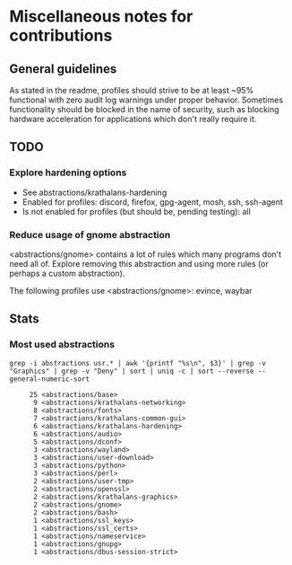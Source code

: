 # Miscellaneous notes for contributions

## General guidelines
As stated in the readme, profiles should strive to be at least ~95% functional with zero audit log warnings under proper behavior. Sometimes functionality should be blocked in the name of security, such as blocking hardware acceleration for applications which don't really require it.

## TODO
### Explore hardening options
- See abstractions/krathalans-hardening
- Enabled for profiles: discord, firefox, gpg-agent, mosh, ssh, ssh-agent
- Is not enabled for profiles (but should be, pending testing): all

### Reduce usage of gnome abstraction
<abstractions/gnome> contains a lot of rules which many programs don't need all of. Explore removing this abstraction and using more rules (or perhaps a custom abstraction).

The following profiles use <abstractions/gnome>: evince, waybar

## Stats
### Most used abstractions
`grep -i abstractions usr.* | awk '{printf "%s\n", $3}' | grep -v "Graphics" | grep -v "Deny" | sort | uniq -c | sort --reverse --general-numeric-sort`

```
     25 <abstractions/base>
      9 <abstractions/krathalans-networking>
      8 <abstractions/fonts>
      7 <abstractions/krathalans-common-gui>
      6 <abstractions/krathalans-hardening>
      6 <abstractions/audio>
      5 <abstractions/dconf>
      3 <abstractions/wayland>
      3 <abstractions/user-download>
      3 <abstractions/python>
      3 <abstractions/perl>
      2 <abstractions/user-tmp>
      2 <abstractions/openssl>
      2 <abstractions/krathalans-graphics>
      2 <abstractions/gnome>
      2 <abstractions/bash>
      1 <abstractions/ssl_keys>
      1 <abstractions/ssl_certs>
      1 <abstractions/nameservice>
      1 <abstractions/gnupg>
      1 <abstractions/dbus-session-strict>
```
